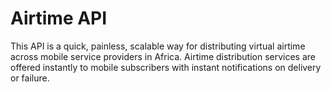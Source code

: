 # Airtime API

This API is a quick, painless, scalable way for distributing virtual airtime across mobile service providers in Africa. Airtime distribution services are offered instantly to mobile subscribers with instant notifications on delivery or failure.
